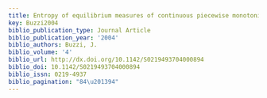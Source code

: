 ```yaml
---
title: Entropy of equilibrium measures of continuous piecewise monotonic maps
key: Buzzi2004
biblio_publication_type: Journal Article
biblio_publication_year: '2004'
biblio_authors: Buzzi, J.
biblio_volume: '4'
biblio_url: http://dx.doi.org/10.1142/S0219493704000894
biblio_doi: 10.1142/S0219493704000894
biblio_issn: 0219-4937
biblio_pagination: "84\u201394"
---
```

